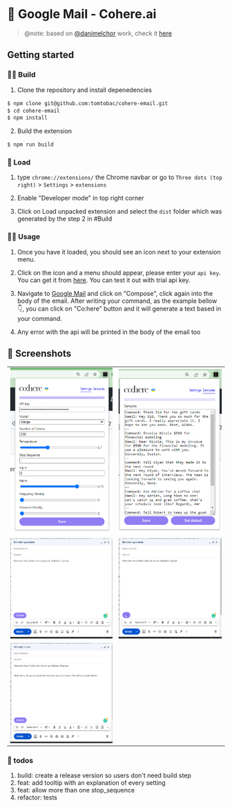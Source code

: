 # 🤖 Google Mail - Cohere.ai

> @note: based on [@danimelchor](https://github.com/danimelchor) work, check it [here](https://github.com/danimelchor/gpt3-email)

## Getting started

### 👷‍♀️ Build

1. Clone the repository and install depenedencies

```bash
$ npm clone git@github.com:tomtobac/cohere-email.git
$ cd cohere-email
$ npm install
```

2. Build the extension

```bash
$ npm run build
```

### 🎒 Load

1. type `chrome://extensions/` the Chrome navbar or go to `Three dots (top right)` > `Settings` > `extensions`

2. Enable "Developer mode" in top right corner

3. Click on Load unpacked extension and select the `dist` folder which was generated by the step 2 in #Build

### 👨‍🏫 Usage

1. Once you have it loaded, you should see an icon next to your extension menu.

2. Click on the icon and a menu should appear, please enter your `api key`. You can get it from [here](https://dashboard.cohere.ai/api-keys). You can test it out with trial api key.

3. Navigate to [Google Mail](https://mail.google.com/) and click on "Compose", click again into the body of the email. After writing your command, as the example bellow 👇, you can click on "Co:here" button and it will generate a text based in your command.

4. Any error with the api will be printed in the body of the email too

## 📸 Screenshots

|                                                     |                                                  |
| --------------------------------------------------- | ------------------------------------------------ |
| !["Settings Page"](./img/settings.png)              | !["Samples Page"](./img/samples.png)             |
| !["Mail with Cohere button"](./img/mail_clean.png)  | !["Generate is loading"](./img/mail_loading.png) |
| !["Mail redacted with AI"](./img/mail_redacted.png) |                                                  |

### 🧪 todos

1. build: create a release version so users don't need build step
1. feat: add tooltip with an explanation of every setting
1. feat: allow more than one stop_sequence
1. refactor: tests
